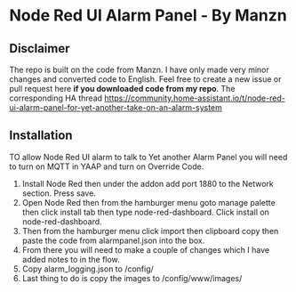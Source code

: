 # Node Red UI Alarm Panel - By Manzn

## Disclaimer
The repo is built on the code from Manzn. I have only made very minor changes and converted code to English.
Feel free to create a new issue or pull request here **if you downloaded code from my repo**.
The corresponding HA thread https://community.home-assistant.io/t/node-red-ui-alarm-panel-for-yet-another-take-on-an-alarm-system

## Installation
TO allow Node Red UI alarm to talk to Yet another Alarm Panel you will need to turn on MQTT in YAAP and turn on Override Code.

1.  Install Node Red then under the addon add port 1880 to the Network section. Press save.
2.  Open Node Red then from the hamburger menu goto manage palette then click install tab then type node-red-dashboard.
    Click install on node-red-dashboard.
3.  Then from the hamburger menu click import then clipboard copy then paste the code from alarmpanel.json into the box.
4.  From there you will need to make a couple of changes which I have added notes to in the flow.
5.  Copy alarm_logging.json to /config/
6.  Last thing to do is copy the images to /config/www/images/
